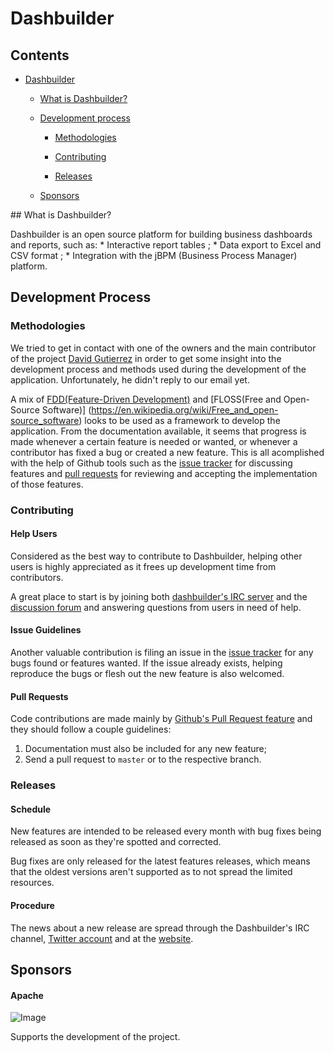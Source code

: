 # Dashbuilder

## Contents
* [Dashbuilder](#dashbuilder)
	* [What is Dashbuilder?](#intro)
	* [Development process](#development-process)
		* [Methodologies](#methodologies)
		* [Contributing](#contributing)
		
		* [Releases](#releases)
		
	* [Sponsors](#sponsors)
	
<div id ='intro'/>
## What is Dashbuilder?

Dashbuilder is an open source platform for building business dashboards and reports, such as:
	* Interactive report tables ;
	* Data export to Excel and CSV format ;
	* Integration with the jBPM (Business Process Manager) platform.


## Development Process

### Methodologies

We tried to get in contact with one of the owners and the main contributor of the project [David Gutierrez](https://github.com/dgutierr) in order to get some insight into the development process and methods used during the development of the application.
Unfortunately, he didn't reply to our email yet.

A mix of [FDD(Feature-Driven Development)](https://en.wikipedia.org/wiki/Feature-driven_development) and [FLOSS(Free and Open-Source Software)] (https://en.wikipedia.org/wiki/Free_and_open-source_software) looks to be used as a framework to develop the application.
From the documentation available, it seems that progress is made whenever a certain feature is needed or wanted, or whenever a contributor has fixed a bug or created a new feature. This is all acomplished with the help of Github tools such as the [issue tracker](https://github.com/dashbuilder/dashbuilder/issues) for discussing features and [pull requests](https://github.com/dashbuilder/dashbuilder/pulls) for reviewing and accepting the implementation of those features.


### Contributing

#### Help Users

Considered as the best way to contribute to Dashbuilder, helping other users is highly appreciated as it frees up development time from contributors.

A great place to start is by joining both [dashbuilder's IRC server](http://dashbuilder.org/help/chat.html) and the [discussion forum](http://dashbuilder.org/help/forum.html) and answering questions from users in need of help.


#### Issue Guidelines

Another valuable contribution is filing an issue in the [issue tracker](https://github.com/dashbuilder/dashbuilder/issues) for any bugs found or features wanted. If the issue already exists, helping reproduce the bugs or flesh out the new feature is also welcomed.


#### Pull Requests

Code contributions are made mainly by [Github's Pull Request feature](https://help.github.com/articles/using-pull-requests) and they should follow a couple guidelines:

1. Documentation must also be included for any new feature;
2. Send a pull request to `master` or to the respective branch.


### Releases

#### Schedule

New features are intended to be released every month with bug fixes being released as soon as they're spotted and corrected.

Bug fixes are only released for the latest features releases, which means that the oldest versions aren't supported as to not spread the limited resources.


#### Procedure

The news about a new release are spread through the Dashbuilder's IRC channel, [Twitter account](https://twitter.com/@dashbuilder) and at the [website](http://dashbuilder.org/learn/documentation.html).


## Sponsors

#### Apache
![Image](https://www.google.pt/search?q=apache+software+foundation&biw=1366&bih=672&source=lnms&tbm=isch&sa=X&ved=0ahUKEwi-89S4-t_PAhWrA8AKHWSCDHQQ_AUICCgB#imgrc=3jzIhKBYIW-WjM%3A)

Supports the development of the project.